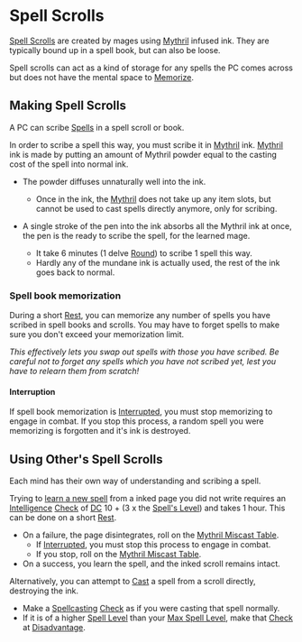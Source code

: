 # Spell Scrolls
[Spell Scrolls](Spell%20Scrolls.md) are created by mages using [Mythril](Mythril.md) infused ink. They are typically bound up in a spell book, but can also be loose.

Spell scrolls can act as a kind of storage for any spells the PC comes across but does not have the mental space to [Memorize](Spell%20Memorization.md).
## Making Spell Scrolls
A PC can scribe [Spells](Spells.md) in a spell scroll or book.

In order to scribe a spell this way, you must scribe it in [Mythril](Mythril.md) ink. [Mythril](Mythril.md) ink is made by putting an amount of Mythril powder equal to the casting cost of the spell into normal ink. 
- The powder diffuses unnaturally well into the ink.
	- Once in the ink, the [Mythril](Mythril.md) does not take up any item slots, but cannot be used to cast spells directly anymore, only for scribing.

- A single stroke of the pen into the ink absorbs all the Mythril ink at once, the pen is the ready to scribe the spell, for the learned mage.
	- It take 6 minutes (1 delve [Round](../Game%20Procedures/Round.md)) to scribe 1 spell this way.
	- Hardly any of the mundane ink is actually used, the rest of the ink goes back to normal.

### Spell book memorization
During a short [Rest](../Game%20Procedures/Resting.md), you can memorize any number of spells you have scribed in spell books and scrolls. You may have to forget spells to make sure you don't exceed your memorization limit.

*This effectively lets you swap out spells with those you have scribed. Be careful not to forget any spells which you have not scribed yet, lest you have to relearn them from scratch!*
#### Interruption
If spell book memorization is [Interrupted](../Game%20Procedures/Resting#Interruption), you must stop memorizing to engage in combat. If you stop this process, a random spell you were memorizing is forgotten and it's ink is destroyed.

## Using Other's Spell Scrolls
Each mind has their own way of understanding and scribing a spell. 

Trying to [learn a new spell](Spell%20Memorization#Memorizing%20New%20Spells%20(Learning)) from a inked page you did not write requires an [Intelligence](../Player%20Characters/Chosen%20Statistics/Intelligence.md) [Check](../Game%20Procedures/Check.md) of [DC](../Game%20Procedures/DC.md) 10 + (3 x the [Spell's Level](Spell%20Level.md)) and takes 1 hour. This can be done on a short [Rest](../Game%20Procedures/Resting.md).

- On a failure, the page disintegrates, roll on the [Mythril Miscast Table](Miscast%20Tables/!Miscast%20Tables.md).
	- If [Interrupted](../Game%20Procedures/Resting#Interruption), you must stop this process to engage in combat.
	- If you stop, roll on the [Mythril Miscast Table](Miscast%20Tables/!Miscast%20Tables.md).
- On a success, you learn the spell, and the inked scroll remains intact.

Alternatively, you can attempt to [Cast](Spellcasting.md) a spell from a scroll directly, destroying the ink.
- Make a [Spellcasting](Spellcasting.md) [Check](../Game%20Procedures/Check.md) as if you were casting that spell normally.
- If it is of a higher [Spell Level](Spell%20Level.md) than your [Max Spell Level](Spell%20Level.md#Max%20Spell%20Level), make that [Check](../Game%20Procedures/Check.md) at [Disadvantage](../Game%20Procedures/Dice%20Rolls/Disadvantage.md).